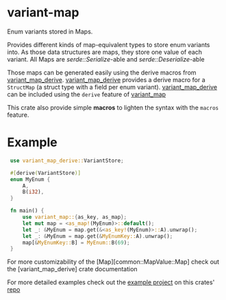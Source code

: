 # variant-map

Enum variants stored in Maps.

Provides different kinds of map-equivalent types to store enum variants into.
As those data structures are maps, they store one value of each variant.
All Maps are *serde::Serialize*-able and *serde::Deserialize*-able

Those maps can be generated easily using the derive macros from [variant_map_derive](/crates/variant-map-derive).
[variant_map_derive](/crates/variant-map-derive) provides a derive macro for a `StructMap` (a struct type with a field per enum variant).
[variant_map_derive](/crates/variant-map-derive) can be included using the `derive` feature of [variant_map](/crates/variant-map)


This crate also provide simple **macros** to lighten the syntax with the `macros` feature.


# Example

```rust
 use variant_map_derive::VariantStore;

 #[derive(VariantStore)]
 enum MyEnum {
     A,
     B(i32),
 }

 fn main() {
     use variant_map::{as_key, as_map};
     let mut map = <as_map!(MyEnum)>::default();
     let _: &MyEnum = map.get(&<as_key!(MyEnum)>::A).unwrap();
     let _: &MyEnum = map.get(&MyEnumKey::A).unwrap();
     map[&MyEnumKey::B] = MyEnum::B(69);
 }
```

For more customizability of the [Map][common::MapValue::Map] check out the [variant_map_derive] crate documentation

For more detailed examples check out the [example project](https://github.com/mxyns/variant-map/tree/master/example) on
this crates' [repo](https://github.com/mxyns/variant-map/)
